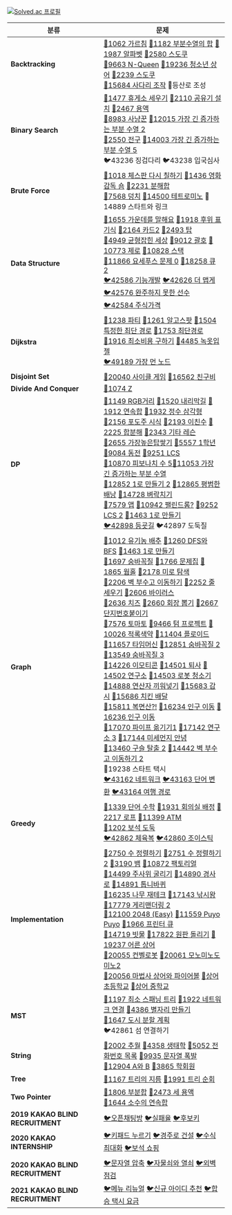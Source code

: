 [![Solved.ac 프로필](http://mazassumnida.wtf/api/v2/generate_badge?boj=4z7l)](https://solved.ac/4z7l)




| 분류                             | 문제                                                         |
| -------------------------------- | ------------------------------------------------------------ |
| **Backtracking**                 | [🥇1062 가르침](https://www.acmicpc.net/problem/1062)  [🥈1182 부분수열의 합](https://www.acmicpc.net/problem/1182)  [🥇1987 알파벳](https://www.acmicpc.net/problem/1987)  [🥇2580 스도쿠](https://www.acmicpc.net/problem/2580)<br>[🥇9663 N-Queen](https://www.acmicpc.net/problem/9663)  [🥇19236 청소년 상어](https://www.acmicpc.net/problem/19236)  [🥇2239 스도쿠](https://www.acmicpc.net/problem/2239)<br>[🥇15684 사다리 조작](https://www.acmicpc.net/problem/15684)  📘등산로 조성 |
| **Binary Search**                | [🥇1477 휴게소 세우기](https://www.acmicpc.net/problem/1477)  [🥈2110 공유기 설치](https://www.acmicpc.net/problem/2110)  [🥇2467 용액](https://www.acmicpc.net/problem/2467)  <br/>[🥇8983 사냥꾼](https://www.acmicpc.net/problem/8983)  [🥇12015 가장 긴 증가하는 부분 수열 2](https://www.acmicpc.net/problem/12015)<br>[🥇2550 전구](http://boj.kr/2550)  [💎14003 가장 긴 증가하는 부분 수열 5](http://boj.kr/14003)<br>🐦43236 징검다리  🐦43238 입국심사 |
| **Brute Force**                  | [🥈1018 체스판 다시 칠하기](https://www.acmicpc.net/problem/1018)  [🥈1436 영화감독 숌](https://www.acmicpc.net/problem/1436)  [🥉2231 분해합](https://www.acmicpc.net/problem/2231)  <br/>[🥈7568 덩치](https://www.acmicpc.net/problem/7568)  [🥇14500 테트로미노](https://www.acmicpc.net/problem/14500)  🥈14889 스타트와 링크 |
| **Data Structure**               | [🥇1655 가운데를 말해요](https://www.acmicpc.net/problem/1655)  [🥇1918 후위 표기식](https://www.acmicpc.net/problem/1918)  [🥈2164 카드2](https://www.acmicpc.net/problem/2164)  [🥇2493 탑](https://www.acmicpc.net/problem/2493)  <br>[🥈4949 균형잡힌 세상](https://www.acmicpc.net/problem/4949)  [🥈9012 괄호](https://www.acmicpc.net/problem/9012)  [🥈10773 제로](https://www.acmicpc.net/problem/10773)  [🥈10828 스택](https://www.acmicpc.net/problem/10828)  <br/>[🥈11866 요세푸스 문제 0](https://www.acmicpc.net/problem/11866)  [🥈18258 큐 2](https://www.acmicpc.net/problem/18258)  <br/>[🐦42586 기능개발](https://programmers.co.kr/learn/courses/30/lessons/42586)  [🐦42626 더 맵게](https://programmers.co.kr/learn/courses/30/lessons/42626)  [🐦42576 완주하지 못한 선수](https://programmers.co.kr/learn/courses/30/lessons/42576)<br>[🐦42584 주식가격](https://programmers.co.kr/learn/courses/30/lessons/42584) |
| **Dijkstra**                     | [🥇1238 파티](https://www.acmicpc.net/problem/1238)  [🥇1261 알고스팟](https://www.acmicpc.net/problem/1261)  [🥇1504 특정한 최단 경로](https://www.acmicpc.net/problem/1504)  [🥇1753 최단경로](https://www.acmicpc.net/problem/1753)<br>[🥇1916 최소비용 구하기](https://www.acmicpc.net/problem/1916)  [🥇4485 녹옷입젤](http://boj.kr/4485)<br>[🐦49189 가장 먼 노드](https://programmers.co.kr/learn/courses/30/lessons/49189) |
| **Disjoint Set**                 | [🥇20040 사이클 게임](https://www.acmicpc.net/problem/20040)  [🥇16562 친구비](http://boj.kr/16562) |
| **Divide And Conquer**           | [🥈1074 Z](https://www.acmicpc.net/problem/1074)              |
| **DP**                           | [🥈1149 RGB거리](https://www.acmicpc.net/problem/1149)  [🥇1520 내리막길](https://www.acmicpc.net/problem/1520)  [🥈1912 연속합](https://www.acmicpc.net/problem/1912)  [🥈1932 정수 삼각형](https://www.acmicpc.net/problem/1932)<br/>[🥈2156 포도주 시식](https://www.acmicpc.net/problem/2156)  [🥈2193 이친수](https://www.acmicpc.net/problem/2193)  [🥇2225 합분해](https://www.acmicpc.net/problem/2225)  [🥈2343 기타 레슨](https://www.acmicpc.net/problem/2343)<br/>[🥇2655 가장높은탑쌓기](https://www.acmicpc.net/problem/2655)  [🥇5557 1학년](https://www.acmicpc.net/problem/5557) [🥈9084 동전](https://www.acmicpc.net/problem/9084)  [🥇9251 LCS](https://www.acmicpc.net/problem/9251)  <br/>[🥉10870 피보나치 수 5](https://www.acmicpc.net/problem/10870)[🥈11053 가장 긴 증가하는 부분 수열](https://www.acmicpc.net/problem/11053)<br/>[🥈12852 1로 만들기 2](https://www.acmicpc.net/problem/12852)  [🥇12865 평범한 배낭](https://www.acmicpc.net/problem/12865)  [🥇14728 벼락치기](https://www.acmicpc.net/problem/14728)<br/>[🥇7579 앱](https://www.acmicpc.net/problem/7579)  [🥇10942 팰린드롬?](https://www.acmicpc.net/problem/10942)  [🥇9252 LCS 2](https://www.acmicpc.net/problem/9252)  [🥈1463 1로 만들기](https://www.acmicpc.net/problem/1463)<br/>[🐦42898 등굣길](https://programmers.co.kr/learn/courses/30/lessons/42898)  🐦42897 도둑질 |
| **Graph**                        | [🥈1012 유기농 배추](https://www.acmicpc.net/problem/1012)  [🥈1260 DFS와 BFS](https://www.acmicpc.net/problem/1260)  [🥈1463 1로 만들기](https://www.acmicpc.net/problem/1463)<br>[🥈1697 숨바꼭질](https://www.acmicpc.net/problem/1697)  [🥇1766 문제집](https://www.acmicpc.net/problem/1766)  [🥇1865 웜홀](https://www.acmicpc.net/problem/1865)  [🥈2178 미로 탐색](https://www.acmicpc.net/problem/2178)<br>[🥇2206 벽 부수고 이동하기](https://www.acmicpc.net/problem/2206)  [🥇2252 줄 세우기](https://www.acmicpc.net/problem/2252)  [🥈2606 바이러스](https://www.acmicpc.net/problem/2606)<br>[🥇2636 치즈](https://www.acmicpc.net/problem/2636)  [🥇2660 회장 뽑기](https://www.acmicpc.net/problem/2660)  [🥈2667 단지번호붙이기](https://www.acmicpc.net/problem/2667)<br>[🥈7576 토마토](https://www.acmicpc.net/problem/7576)  [🥇9466 텀 프로젝트](https://www.acmicpc.net/problem/9466)  [🥇10026 적록색약](https://www.acmicpc.net/problem/10026)  [🥇11404 플로이드](https://www.acmicpc.net/problem/11404)<br>[🥇11657 타임머신](https://www.acmicpc.net/problem/11657)  [🥇12851 숨바꼭질 2](https://www.acmicpc.net/problem/12851)  [🥇13549 숨바꼭질 3](https://www.acmicpc.net/problem/13549)<br>[🥇14226 이모티콘](https://www.acmicpc.net/problem/14226)  [🥈14501 퇴사](https://www.acmicpc.net/problem/14501)  [🥇14502 연구소](https://www.acmicpc.net/problem/14502)  [🥇14503 로봇 청소기](https://www.acmicpc.net/problem/14503)<br>[🥈14888 연산자 끼워넣기](https://www.acmicpc.net/problem/14888)  [🥇15683 감시](https://www.acmicpc.net/problem/15683)  [🥇15686 치킨 배달](https://www.acmicpc.net/problem/15686)<br>[🥇15811 복면산?!](https://www.acmicpc.net/problem/15811)  [🥇16234 인구 이동](https://www.acmicpc.net/problem/16234)  [🥇16236 인구 이동](https://www.acmicpc.net/problem/16236)<br>[🥇17070 파이프 옮기기1](https://www.acmicpc.net/problem/17070)  [🥇17142 연구소 3](https://www.acmicpc.net/problem/17142)  [🥇17144 미세먼지 안녕](https://www.acmicpc.net/problem/17144)<br>[🥇13460 구슬 탈출 2](https://www.acmicpc.net/problem/13460)  [🥇14442 벽 부수고 이동하기 2](http://boj.kr/14442)<br>🥇19238 스타트 택시  <br>[🐦43162 네트워크](https://programmers.co.kr/learn/courses/30/lessons/43162)  [🐦43163 단어 변환](https://programmers.co.kr/learn/courses/30/lessons/43163)  [🐦43164 여행 경로](https://programmers.co.kr/learn/courses/30/lessons/43164) |
| **Greedy**                       | [🥇1339 단어 수학](https://www.acmicpc.net/problem/1339)  [🥈1931 회의실 배정](https://www.acmicpc.net/problem/1931)  [🥈2217 로프](https://www.acmicpc.net/problem/2217)  [🥈11399 ATM](https://www.acmicpc.net/problem/11399)<br>[🥇1202 보석 도둑](https://www.acmicpc.net/problem/1202)<br>[🐦42862 체육복](https://programmers.co.kr/learn/courses/30/lessons/42862)  [🐦42860 조이스틱](https://programmers.co.kr/learn/courses/30/lessons/42860) |
| **Implementation**               | [🥉2750 수 정렬하기](https://www.acmicpc.net/problem/2750)  [🥈2751 수 정렬하기 2](https://www.acmicpc.net/problem/2751)  [🥇3190 뱀](https://www.acmicpc.net/problem/3190)  [🥉10872 팩토리얼](https://www.acmicpc.net/problem/10872)<br>[🥇14499 주사위 굴리기](https://www.acmicpc.net/problem/14499)  [🥇14890 경사로](https://www.acmicpc.net/problem/14890)  [🥇14891 톱니바퀴](https://www.acmicpc.net/problem/14891)<br/>[🥇16235 나무 재테크](https://www.acmicpc.net/problem/16235)  [🥇17143 낚시왕](https://www.acmicpc.net/problem/17143)  [🥇17779 게리맨더링 2](https://www.acmicpc.net/problem/17779)<br>[🥇12100 2048 (Easy)](https://www.acmicpc.net/problem/12100)  [🥇11559 Puyo Puyo](https://www.acmicpc.net/problem/11559)  [🥈1966 프린터 큐](https://www.acmicpc.net/problem/1966)  <br>[🥇14719 빗물](https://www.acmicpc.net/problem/14719)  [🥇17822 원판 돌리기](http://boj.kr/17822)  [🥇19237 어른 상어](http://boj.kr/19237)<br>[🥈20055 컨벨로봇](http://boj.kr/20055)  [🥇20061 모노미노도미노2](http://boj.kr/20061)<br>[🥇20056 마법사 상어와 파이어볼](http://boj.kr/20056)  [🥈상어 초등학교](http://boj.kr/21608)  [🥇상어 중학교](http://boj.kr/21609) |
| **MST**                          | [🥇1197 최소 스패닝 트리](https://www.acmicpc.net/problem/1197)  [🥇1922 네트워크 연결](https://www.acmicpc.net/problem/1922)  [🥇4386 별자리 만들기](https://www.acmicpc.net/problem/4386)<br>[🥇1647 도시 분할 계획](https://www.acmicpc.net/problem/1647)<br>🐦42861 섬 연결하기 |
| **String**                       | [🥇2002 추월](https://www.acmicpc.net/problem/2002)  [🥇4358 생태학](https://www.acmicpc.net/problem/4358)  [🥇5052 전화번호 목록](https://www.acmicpc.net/problem/5052)  [🥇9935 문자열 폭발](https://www.acmicpc.net/problem/9935)<br/>[🥇12904 A와 B](https://www.acmicpc.net/problem/12904)  [🥇3865 학회원](http://boj.kr/3865) |
| **Tree**                         | [🥇1167 트리의 지름](https://www.acmicpc.net/problem/1167)  [🥈1991 트리 순회](https://www.acmicpc.net/problem/1991) |
| **Two Pointer**                  | [🥇1806 부분합](https://www.acmicpc.net/problem/1806)  [🥇2473 세 용액](https://www.acmicpc.net/problem/2473)<br>[🥇1644 소수의 연속합](http://boj.kr/1644) |
| **2019 KAKAO BLIND RECRUITMENT** | [🐦오픈채팅방](https://programmers.co.kr/learn/courses/30/lessons/42888)  [🐦실패율](https://programmers.co.kr/learn/courses/30/lessons/42889)  [🐦후보키](https://programmers.co.kr/learn/courses/30/lessons/42890) |
| **2020 KAKAO INTERNSHIP**        | [🐦키패드 누르기](https://programmers.co.kr/learn/courses/30/lessons/67256)  [🐦경주로 건설](https://programmers.co.kr/learn/courses/30/lessons/67259)  [🐦수식 최대화](https://programmers.co.kr/learn/courses/30/lessons/67257)  [🐦보석 쇼핑](https://programmers.co.kr/learn/courses/30/lessons/67258) |
| **2020 KAKAO BLIND RECRUITMENT** | [🐦문자열 압축](https://programmers.co.kr/learn/courses/30/lessons/60057)  [🐦자물쇠와 열쇠](https://programmers.co.kr/learn/courses/30/lessons/60059)  [🐦외벽 점검](https://programmers.co.kr/learn/courses/30/lessons/60062) |
| **2021 KAKAO BLIND RECRUITMENT** | [🐦메뉴 리뉴얼](https://programmers.co.kr/learn/courses/30/lessons/72411)  [🐦신규 아이디 추천](https://programmers.co.kr/learn/courses/30/lessons/72410)  [🐦합승 택시 요금](https://programmers.co.kr/learn/courses/30/lessons/72413) |

<!--

[💎](http://boj.kr/)

[🥈](http://boj.kr/)

[🥇](http://boj.kr/)

[🐦](https://programmers.co.kr/learn/courses/30/lessons/)

📘

[🥈🥇](https://www.acmicpc.net/problem/)

-->